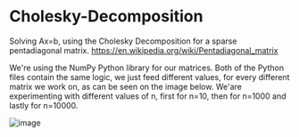 # Cholesky-Decomposition
Solving Ax=b, using the Cholesky Decomposition for a sparse pentadiagonal matrix.
https://en.wikipedia.org/wiki/Pentadiagonal_matrix

We're using the NumPy Python library for our matrices. Both of the Python files contain the same logic, we just feed different values, for every different matrix we work on, as can be seen on the image below. We'are experimenting with different values of n, first for n=10, then for n=1000 and lastly for n=10000.

![image](https://user-images.githubusercontent.com/48798079/225220113-263fdbf1-e498-447a-b664-f96a81f3502d.png)
